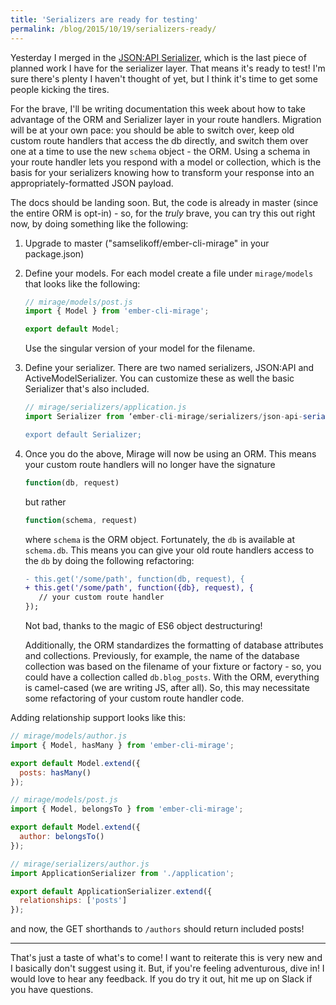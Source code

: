 ```yaml
---
title: 'Serializers are ready for testing'
permalink: /blog/2015/10/19/serializers-ready/
---
```


Yesterday I merged in the [JSON:API Serializer](https://github.com/samselikoff/ember-cli-mirage/commit/9927a7f7a2232ddf8df15e01991e538eefadee9c), which is the last piece of planned work I have for the serializer layer. That means it's ready to test! I'm sure there's plenty I haven't thought of yet, but I think it's time to get some people kicking the tires.

For the brave, I'll be writing documentation this week about how to take advantage of the ORM and Serializer layer in your route handlers. Migration will be at your own pace: you should be able to switch over, keep old custom route handlers that access the db directly, and switch them over one at a time to use the new <code>schema</code> object - the ORM. Using a schema in your route handler lets you respond with a model or collection, which is the basis for your serializers knowing how to transform your response into an appropriately-formatted JSON payload.

The docs should be landing soon. But, the code is already in master (since the entire ORM is opt-in) - so, for the *truly* brave, you can try this out right now, by doing something like the following:

1. Upgrade to master ("samselikoff/ember-cli-mirage" in your package.json) 
2. Define your models. For each model create a file under `mirage/models` that looks like the following:

    ```js
    // mirage/models/post.js
    import { Model } from 'ember-cli-mirage';

    export default Model;
    ```

    Use the singular version of your model for the filename.

3. Define your serializer. There are two named serializers, JSON:API and ActiveModelSerializer. You can customize these as well the basic Serializer that's also included.

    ```js
    // mirage/serializers/application.js
    import Serializer from ‘ember-cli-mirage/serializers/json-api-serializer`;

    export default Serializer;
    ```

4. Once you do the above, Mirage will now be using an ORM. This means your custom route handlers will no longer have the signature

    ```js
    function(db, request)
    ```

    but rather

    ```js
    function(schema, request)
    ```

    where <code>schema</code> is the ORM object. Fortunately, the <code>db</code> is available at <code>schema.db</code>. This means you can give your old route handlers access to the <code>db</code> by doing the following refactoring:

    ```diff
    - this.get('/some/path', function(db, request), {
    + this.get('/some/path', function({db}, request), {
       // your custom route handler
    });
    ```

    Not bad, thanks to the magic of ES6 object destructuring!

    Additionally, the ORM standardizes the formatting of database attributes and collections. Previously, for example, the name of the database collection was based on the filename of your fixture or factory - so, you could have a collection called <code>db.blog_posts</code>. With the ORM, everything is camel-cased (we are writing JS, after all). So, this may necessitate some refactoring of your custom route handler code.

Adding relationship support looks like this:

```js
// mirage/models/author.js
import { Model, hasMany } from 'ember-cli-mirage';

export default Model.extend({
  posts: hasMany()
});

// mirage/models/post.js
import { Model, belongsTo } from 'ember-cli-mirage';

export default Model.extend({
  author: belongsTo()
});

// mirage/serializers/author.js
import ApplicationSerializer from './application';

export default ApplicationSerializer.extend({
  relationships: ['posts']
});
```

and now, the GET shorthands to <code>/authors</code> should return included posts!

---

That's just a taste of what's to come! I want to reiterate this is very new and I basically don't suggest using it. But, if you're feeling adventurous, dive in! I would love to hear any feedback. If you do try it out, hit me up on Slack if you have questions.
